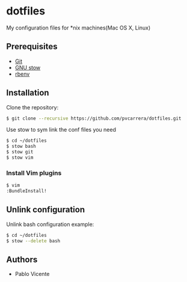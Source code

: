 dotfiles
========

My configuration files for *nix machines(Mac OS X, Linux)

## Prerequisites

* [Git](http://git-scm.com/)
* [GNU stow](http://www.gnu.org/software/stow/)
* [rbenv](https://github.com/sstephenson/rbenv)

## Installation

Clone the repository:

```sh
$ git clone --recursive https://github.com/pvcarrera/dotfiles.git
```

Use stow to sym link the conf files you need

```sh
$ cd ~/dotfiles
$ stow bash
$ stow git
$ stow vim
```

### Install Vim plugins

```sh
$ vim
:BundleInstall!
```

## Unlink configuration

Unlink bash configuration example:

```sh
$ cd ~/dotfiles
$ stow --delete bash
```

## Authors

- Pablo Vicente

